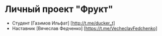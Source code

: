 # Личный проект "Фрукт"

* Студент [Газимов Ильфат] [http://t.me/ducker_t]
* Наставник [Вячеслав Федченко] [https://t.me/VecheclavFedchenko]